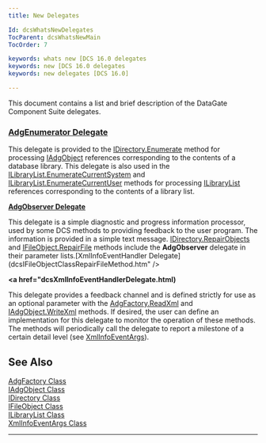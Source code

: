 ```yaml
---
title: New Delegates

Id: dcsWhatsNewDelegates
TocParent: dcsWhatsNewMain
TocOrder: 7

keywords: whats new [DCS 16.0 delegates
keywords: new [DCS 16.0 delegates
keywords: new delegates [DCS 16.0]

---
```


This document contains a list and brief description of the DataGate Component Suite delegates. 

###  **[AdgEnumerator Delegate](adg-enumerator-delegate.html)** 
This delegate is provided to the [ IDirectory.Enumerate](idirectory-class-enumerate-method.html) method for processing [ IAdgObject](iadg-object-class.html) references corresponding to the contents of a database library. This delegate is also used in the [ ILibraryList.EnumerateCurrentSystem](ilibrary-list-class-enumerate-current-system-method.html) and [ILibraryList.EnumerateCurrentUser](ilibrary-list-class-enumerate-current-user-method.html) methods for processing [ILibraryList](ilibrary-list-class.html) references corresponding to the contents of a library list.

**[AdgObserver Delegate](adg-observer-delegate.html)** 

This delegate is a simple diagnostic and progress information processor, used by some DCS methods to providing feedback to the user program. The information is provided in a simple text message. [ IDirectory.RepairObjects](idirectory-class-repair-objects-method.html) and [ IFileObject.RepairFile](ifile-object-class-repair-file-method.html) methods include the **AdgObserver** delegate in their parameter lists.[XmlInfoEventHandler Delegate](dcsIFileObjectClassRepairFileMethod.htm" />

**<a href="dcsXmlInfoEventHandlerDelegate.html)** 

This delegate provides a feedback channel and is defined strictly for use as an optional parameter with the [ AdgFactory.ReadXml](adg-factory-class-read-xml-method2.html) and [IAdgObject.WriteXml](dcsIAdgObjectClassWriteXmlMethod2.html) methods. If desired, the user can define an implementation for this delegate to monitor the operation of these methods. The methods will periodically call the delegate to report a milestone of a certain detail level (see [XmlInfoEventArgs](xml-info-event-args-class.html)).
<br />

## See Also


[AdgFactory Class](adg-factory-class.html)
      <br />
[IAdgObject Class](iadg-object-class.html) 
				<br />[IDirectory Class](idirectory-class.html)
				<br />[IFileObject Class](ifile-object-class.html) 
				<br />[ILibraryList Class](ilibrary-list-class.html)
				<br />[XmlInfoEventArgs Class](xml-info-event-args-class.html)

---

